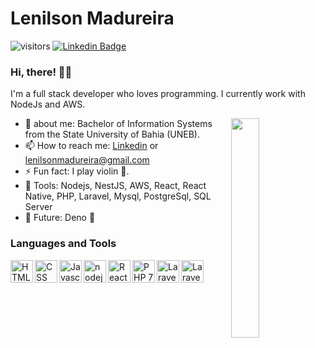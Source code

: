 # Lenilson Madureira
![visitors](https://visitor-badge.laobi.icu/badge?page_id=k2madureira)
[![Linkedin Badge](https://img.shields.io/badge/lenilson-madureira-blue?style=flat-square&logo=Linkedin&logoColor=white&link=https://www.linkedin.com/in/lenilson-madureira-b6abb4120)](https://www.linkedin.com/in/lenilson-madureira-b6abb4120)

### Hi, there! 👋😉

<!--
**k2madureira/k2madureira** is a ✨ _special_ ✨ repository because its `README.md` (this file) appears on your GitHub profile.-->


  <p width="80%">I'm a full stack developer who loves programming. I currently work with NodeJs and AWS.</p>
  <img src="https://1.bp.blogspot.com/-gnSlLqfzsDU/X1l-2JJWuTI/AAAAAAAAESo/d5s68kCBRcsKx1HMmQGcqosGgQ2QWFnbwCLcBGAsYHQ/s320/typingpng.png" width="30%" align="right">
  
- 🔎 about me: Bachelor of Information Systems from the State University of Bahia (UNEB).
- 📫 How to reach me: [Linkedin](https://www.linkedin.com/in/lenilson-madureira-b6abb4120/) or lenilsonmadureira@gmail.com
- ⚡ Fun fact: I play violin 🎻.
- 🚀 Tools: Nodejs, NestJS, AWS, React, React Native, PHP, Laravel, Mysql, PostgreSql, SQL Server
- 🧭 Future: Deno 🤔

### Languages and Tools

<img align="left" alt="HTML" width="36px" src="https://1.bp.blogspot.com/-MktEmcIhaUo/X1pJyI7sF5I/AAAAAAAAES4/WAVlzYXuDzk06cmxKFIuEbVC8ZR59GiYQCLcBGAsYHQ/s320/html.png"/>
<img align="left" alt="CSS" width="36px" src="https://1.bp.blogspot.com/-53hRjZgd6CQ/X1pJyFZ7I8I/AAAAAAAAES8/nKHq60_sg9c3KLInGw0o66GiDIKgugqugCLcBGAsYHQ/s320/css.png"/>
<img align="left" alt="Javascript" width="36px" src="https://1.bp.blogspot.com/-AueWjrR05b8/X1pJyAmTpSI/AAAAAAAAES0/ERVWIX8almY4PxogIwY47CdIAqlcmE7yACLcBGAsYHQ/s320/js-logo.png"/>
<img align="left" alt="nodejs" width="36px" src="https://1.bp.blogspot.com/--R3X1OqDtAk/X1pJzC9XKnI/AAAAAAAAETE/YD1Vbt3lnHIHLRACllq1OzcAvyZkDDOwgCLcBGAsYHQ/s0/node-js.png"/>
<img align="left" alt="React" width="36px" src="https://1.bp.blogspot.com/-u0UiZP-NVsE/X1pJzvKBguI/AAAAAAAAETM/GsJXSk6dO7kdUM3YkChOia-1hwdutDKbQCLcBGAsYHQ/s320/react.png"/>
<img align="left" alt="PHP 7" width="36px" src="https://1.bp.blogspot.com/-3ncaMpmy7Uw/X1pJzHTO_2I/AAAAAAAAETI/oXz7oUq35XQGMrR0Iq7sqTBgzPsegNovwCLcBGAsYHQ/s320/php.png"/>
<img align="left" alt="Laravel" width="36px" src="https://1.bp.blogspot.com/-ggKgSRX9e2E/X1pJy8XQO6I/AAAAAAAAETA/FoQktoJuClIRccJ4RmdE0pF1KY0leVwgACLcBGAsYHQ/s0/laravel_logo.png"/>
<img align="left" alt="Laravel" width="36px" src="https://user-images.githubusercontent.com/26586585/130512003-253093ba-b04d-4a05-bfe9-cf2382a4f6c8.png"/>


